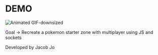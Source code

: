 # DEMO

![Animated GIF-downsized](https://user-images.githubusercontent.com/47648260/117122239-8aa22780-ad4a-11eb-990a-1a945bd82547.gif)

Goal -> Recreate a pokemon starter zone with multiplayer using JS and sockets

Developed by Jacob Jo
